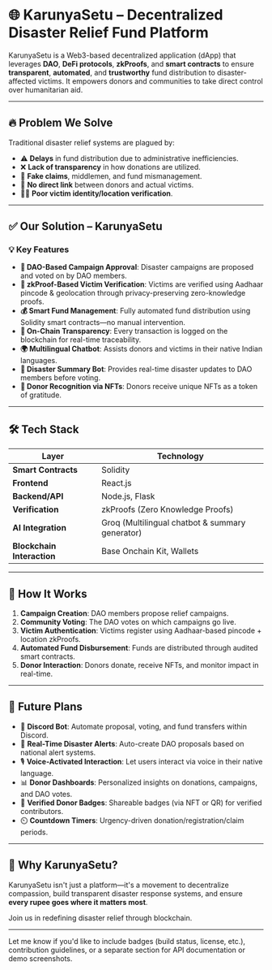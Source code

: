 
# 🌐 KarunyaSetu – Decentralized Disaster Relief Fund Platform

KarunyaSetu is a Web3-based decentralized application (dApp) that leverages **DAO**, **DeFi protocols**, **zkProofs**, and **smart contracts** to ensure **transparent**, **automated**, and **trustworthy** fund distribution to disaster-affected victims. It empowers donors and communities to take direct control over humanitarian aid.

---

## 🔥 Problem We Solve

Traditional disaster relief systems are plagued by:
- ⚠️ **Delays** in fund distribution due to administrative inefficiencies.
- ❌ **Lack of transparency** in how donations are utilized.
- 🧾 **Fake claims**, middlemen, and fund mismanagement.
- 🚫 **No direct link** between donors and actual victims.
- 🕵️‍♂️ **Poor victim identity/location verification**.

---

## ✅ Our Solution – KarunyaSetu

### 💡 Key Features

- **🧠 DAO-Based Campaign Approval**: Disaster campaigns are proposed and voted on by DAO members.
- **🔐 zkProof-Based Victim Verification**: Victims are verified using Aadhaar pincode & geolocation through privacy-preserving zero-knowledge proofs.
- **💰 Smart Fund Management**: Fully automated fund distribution using Solidity smart contracts—no manual intervention.
- **🧾 On-Chain Transparency**: Every transaction is logged on the blockchain for real-time traceability.
- **🌍 Multilingual Chatbot**: Assists donors and victims in their native Indian languages.
- **🧠 Disaster Summary Bot**: Provides real-time disaster updates to DAO members before voting.
- **🎁 Donor Recognition via NFTs**: Donors receive unique NFTs as a token of gratitude.

---

## 🛠 Tech Stack

| Layer | Technology |
|-------|------------|
| **Smart Contracts** | Solidity |
| **Frontend** | React.js |
| **Backend/API** | Node.js, Flask |
| **Verification** | zkProofs (Zero Knowledge Proofs) |
| **AI Integration** | Groq (Multilingual chatbot & summary generator) |
| **Blockchain Interaction** | Base Onchain Kit, Wallets |

---

## 🔄 How It Works

1. **Campaign Creation**: DAO members propose relief campaigns.
2. **Community Voting**: The DAO votes on which campaigns go live.
3. **Victim Authentication**: Victims register using Aadhaar-based pincode + location zkProofs.
4. **Automated Fund Disbursement**: Funds are distributed through audited smart contracts.
5. **Donor Interaction**: Donors donate, receive NFTs, and monitor impact in real-time.

---

## 🧭 Future Plans

- 🤖 **Discord Bot**: Automate proposal, voting, and fund transfers within Discord.
- 📢 **Real-Time Disaster Alerts**: Auto-create DAO proposals based on national alert systems.
- 🎙️ **Voice-Activated Interaction**: Let users interact via voice in their native language.
- 📊 **Donor Dashboards**: Personalized insights on donations, campaigns, and DAO votes.
- 🪪 **Verified Donor Badges**: Shareable badges (via NFT or QR) for verified contributors.
- ⏲️ **Countdown Timers**: Urgency-driven donation/registration/claim periods.

---

## 🚀 Why KarunyaSetu?

KarunyaSetu isn't just a platform—it's a movement to decentralize compassion, build transparent disaster response systems, and ensure **every rupee goes where it matters most**.

Join us in redefining disaster relief through blockchain.

---

Let me know if you'd like to include badges (build status, license, etc.), contribution guidelines, or a separate section for API documentation or demo screenshots.